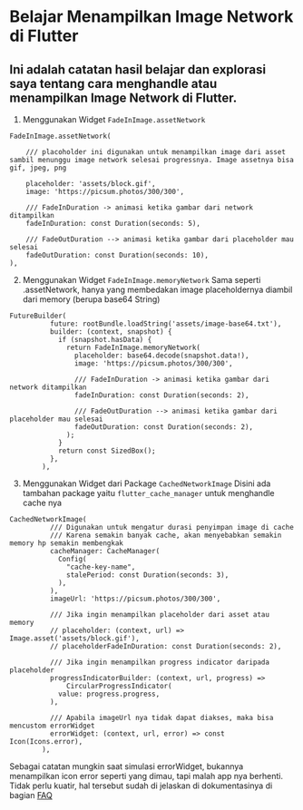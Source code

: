 Belajar Menampilkan Image Network di Flutter
==
Ini adalah catatan hasil belajar dan explorasi saya tentang cara menghandle atau menampilkan Image Network di Flutter.
--

1. Menggunakan Widget `FadeInImage.assetNetwork`
```
FadeInImage.assetNetwork(

    /// placoholder ini digunakan untuk menampilkan image dari asset sambil menunggu image network selesai progressnya. Image assetnya bisa gif, jpeg, png

    placeholder: 'assets/block.gif',
    image: 'https://picsum.photos/300/300',

    /// FadeInDuration -> animasi ketika gambar dari network ditampilkan
    fadeInDuration: const Duration(seconds: 5),

    /// FadeOutDuration --> animasi ketika gambar dari placeholder mau selesai
    fadeOutDuration: const Duration(seconds: 10),
),
```

2. Menggunakan Widget `FadeInImage.memoryNetwork`
Sama seperti .assetNetwork, hanya yang membedakan image placeholdernya diambil dari memory (berupa base64 String)
```
FutureBuilder(
          future: rootBundle.loadString('assets/image-base64.txt'),
          builder: (context, snapshot) {
            if (snapshot.hasData) {
              return FadeInImage.memoryNetwork(
                placeholder: base64.decode(snapshot.data!),
                image: 'https://picsum.photos/300/300',

                /// FadeInDuration -> animasi ketika gambar dari network ditampilkan
                fadeInDuration: const Duration(seconds: 2),

                /// FadeOutDuration --> animasi ketika gambar dari placeholder mau selesai
                fadeOutDuration: const Duration(seconds: 2),
              );
            }
            return const SizedBox();
          },
        ),
```

3. Menggunakan Widget dari Package `CachedNetworkImage`
Disini ada tambahan package yaitu `flutter_cache_manager` untuk menghandle cache nya

```
CachedNetworkImage(
          /// Digunakan untuk mengatur durasi penyimpan image di cache
          /// Karena semakin banyak cache, akan menyebabkan semakin memory hp semakin membengkak
          cacheManager: CacheManager(
            Config(
              "cache-key-name",
              stalePeriod: const Duration(seconds: 3),
            ),
          ),
          imageUrl: 'https://picsum.photos/300/300',

          /// Jika ingin menampilkan placeholder dari asset atau memory
          // placeholder: (context, url) => Image.asset('assets/block.gif'),
          // placeholderFadeInDuration: const Duration(seconds: 2),

          /// Jika ingin menampilkan progress indicator daripada placeholder
          progressIndicatorBuilder: (context, url, progress) =>
              CircularProgressIndicator(
            value: progress.progress,
          ),

          /// Apabila imageUrl nya tidak dapat diakses, maka bisa mencustom errorWidget
          errorWidget: (context, url, error) => const Icon(Icons.error),
        ),
```
Sebagai catatan mungkin saat simulasi errorWidget, bukannya menampilkan icon error seperti yang dimau, tapi malah app nya berhenti. Tidak perlu kuatir, hal tersebut sudah di jelaskan di dokumentasinya di bagian [FAQ](https://github.com/Baseflow/flutter_cached_network_image#my-app-crashes-when-the-image-loading-failed-i-know-this-is-not-really-a-question)
